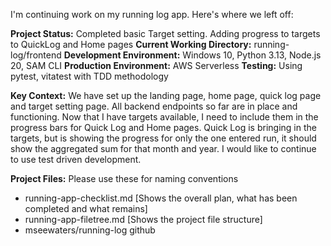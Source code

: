 I'm continuing work on my running log app. Here's where we left off:

**Project Status:** Completed basic Target setting.  Adding progress to targets to QuickLog and Home pages
**Current Working Directory:** running-log/frontend
**Development Environment:** Windows 10, Python 3.13, Node.js 20, SAM CLI
**Production Environment:** AWS Serverless
**Testing:** Using pytest, vitatest with TDD methodology

**Key Context:**
We have set up the landing page, home page, quick log page and target setting page.  All backend endpoints so far are in place and functioning.  Now that I have targets available, I need to include them in the progress bars for Quick Log and Home pages.  Quick Log is bringing in the targets, but is showing the progress for only the one entered run, it should show the aggregated sum for that month and year.   I would like to continue to use test driven development.

**Project Files:** Please use these for naming conventions
- running-app-checklist.md [Shows the overall plan, what has been completed and what remains]
- running-app-filetree.md [Shows the project file structure]
- mseewaters/running-log github


